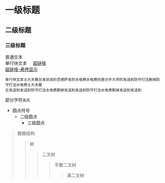 # 一级标题
## 二级标题
### 三级标题

普通文本\
单行块文本
    
[超链接](http://blog.csdn.net/guodongxiaren)\
[超链接-悬停显示](http://blog.csdn.net/guodongxiaren "悬停显示")


    单行块文本士大夫撒旦发说说的范德萨发的水电费水电费但是分手大师的发送到防守打法删掉防守打法水电费士大夫撒
    旦发送到发送到防守打法水电费删掉发送到发送到防守打法水电费删掉发送到发送到


部分字符`高亮`


* 圆点符号
  * 二级圆点
    * 三级圆点

>数据结构  
>>树  
>>>二叉树  
>>>>平衡二叉树  
>>>>>满二叉树
